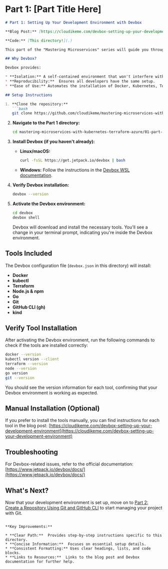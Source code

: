 # Part 1: [Part Title Here]

```markdown
# Part 1: Setting Up Your Development Environment with Devbox

**Blog Post:** [https://cloudikeme.com/devbox-setting-up-your-development-environment](https://cloudikeme.com/devbox-setting-up-your-development-environment)

**Code:** [This directory!](.)

This part of the "Mastering Microservices" series will guide you through setting up a consistent development environment using **Devbox**. Devbox helps you avoid manual installations and configurations of essential tools, so you can focus on building microservices.

## Why Devbox?

Devbox provides:

* **Isolation:** A self-contained environment that won't interfere with your system.
* **Reproducibility:**  Ensures all developers have the same setup.
* **Ease of Use:** Automates the installation of Docker, Kubernetes, Terraform, and other tools.

## Setup Instructions

1. **Clone the repository:**
   ```bash
   git clone https://github.com/cloudikeme/mastering-microservices-with-kubernetes-terraform-azure.git
   ```

2. **Navigate to the Part 1 directory:**
   ```bash
   cd mastering-microservices-with-kubernetes-terraform-azure/01-part-1
   ```

3. **Install Devbox (if you haven't already):**
   * **Linux/macOS:**
     ```bash
     curl -fsSL https://get.jetpack.io/devbox | bash
     ```
   * **Windows:** Follow the instructions in the [Devbox WSL documentation](https://www.jetpack.io/devbox/docs/wsl/).

4. **Verify Devbox installation:**
   ```bash
   devbox --version
   ```

5. **Activate the Devbox environment:**
   ```bash
   cd devbox 
   devbox shell
   ```

   Devbox will download and install the necessary tools.  You'll see a change in your terminal prompt, indicating you're inside the Devbox environment.

## Tools Included

The Devbox configuration file (`devbox.json` in this directory) will install:

* **Docker**
* **kubectl** 
* **Terraform**
* **Node.js & npm**
* **Go**
* **Git**
* **GitHub CLI (gh)**
* **kind**

## Verify Tool Installation

After activating the Devbox environment, run the following commands to check if the tools are installed correctly:

```bash
docker --version
kubectl version --client
terraform --version
node --version
go version
git --version
```

You should see the version information for each tool, confirming that your Devbox environment is working as expected.

## Manual Installation (Optional)

If you prefer to install the tools manually, you can find instructions for each tool in the blog post:  [https://cloudikeme.com/devbox-setting-up-your-development-environment](https://cloudikeme.com/devbox-setting-up-your-development-environment)

## Troubleshooting

For Devbox-related issues, refer to the official documentation: [https://www.jetpack.io/devbox/docs/](https://www.jetpack.io/devbox/docs/)

## What's Next?

Now that your development environment is set up, move on to [Part 2: Create a Repository Using Git and GitHub CLI](/your-blog-post-2-url) to start managing your project with Git.
```

**Key Improvements:**

* **Clear Path:**  Provides step-by-step instructions specific to this directory.
* **Concise Information:**  Focuses on essential setup details. 
* **Consistent Formatting:** Uses clear headings, lists, and code blocks.
* **Links to Resources:**  Links to the blog post and Devbox documentation for further help.